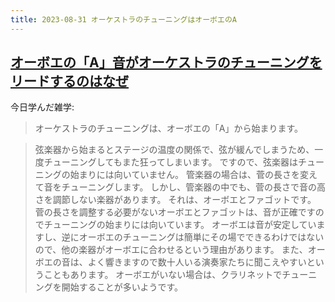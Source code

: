 ```yaml
---
title: 2023-08-31 オーケストラのチューニングはオーボエのA
---
```


## [オーボエの「A」音がオーケストラのチューニングをリードするのはなぜ](https://www.maestrora.jp/column02/theme01/column38.php)

今日学んだ雑学:

> オーケストラのチューニングは、オーボエの「A」から始まります。

> 弦楽器から始まるとステージの温度の関係で、弦が緩んでしまうため、一度チューニングしてもまた狂ってしまいます。
> ですので、弦楽器はチューニングの始まりには向いていません。
> 管楽器の場合は、菅の長さを変えて音をチューニングします。
> しかし、管楽器の中でも、菅の長さで音の高さを調節しない楽器があります。
> それは、オーボエとファゴットです。
> 菅の長さを調整する必要がないオーボエとファゴットは、音が正確ですのでチューニングの始まりには向いています。
> オーボエは音が安定していますし、逆にオーボエのチューニングは簡単にその場でできるわけではないので、他の楽器がオーボエに合わせるという理由があります。
> また、オーボエの音は、よく響きますので数十人いる演奏家たちに聞こえやすいということもあります。
> オーボエがいない場合は、クラリネットでチューニングを開始することが多いようです。
